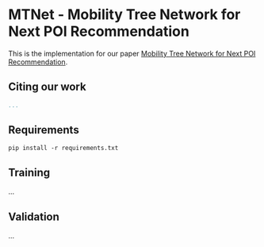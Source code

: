 # MTNet - Mobility Tree Network for Next POI Recommendation

This is the implementation for our paper [Mobility Tree Network for Next POI Recommendation](https://1).

## Citing our work
```bibtex
...
```

## Requirements
```
pip install -r requirements.txt
```

## Training
...

## Validation
...
